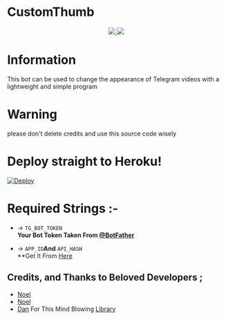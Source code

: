 # CustomThumb

<p align="center">
  <a href="https://github.com/BukanDev/CustomThumb/stars">
    <img src="https://img.shields.io/github/stars/BukanDev/CustomThumb?style=social">

  </a>
  
  <a href="https://github.com/BukanDev/CustomThumb/fork">
    <img src="https://img.shields.io/github/forks/BukanDev/CustomThumb?label=Fork&style=social">

  </a>  
</p>

# Information

This bot can be used to change the appearance of Telegram videos with a lightweight and simple program

# Warning

please don't delete credits and use this source code wisely

# Deploy straight to Heroku!

[![Deploy](https://www.herokucdn.com/deploy/button.svg)](https://heroku.com/deploy?template=https://github.com/BukanDev/CustomThumb)

# Required Strings :-

* -> `TG_BOT_TOKEN`<br> **Your Bot Token Taken From [@BotFather](https://t.me/botfather)**


* -> `APP_ID`__And__ `API_HASH`<br>**Get It From [Here](http://www.my.telegram.org)

## Credits, and Thanks to Beloved Developers ;

* [Noel](https://t.me/pySmartDL)
* [Noel](https://github.com/jokokendi)
* [Dan](https://github.com/delivrance) For This Mind Blowing [Library](https://github.com/pyrogram/pyrogram)